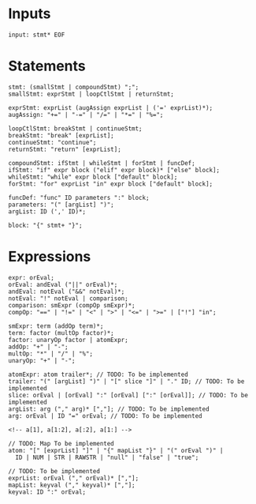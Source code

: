 


<!-- Compound expressions, TODO: replace expr with the statements -->
<!-- For loops and while loops are expressions that evaluate to something
  upon ending the loops,
  1. If loop has no "break" and "default" block => returns null
  2. If loop has "break" but no "default" block, returns the "break" expression,
    else returns the falsy value for the "break" expression (TODO: Define a behaviour for the case where "break" is not defined, what does the expression evaluate?)
  3. If loop has "default" block with no "break", returns the "default" block     expression
  4. else, if loop has both "break" and "default", return their respective values, however the types of both these values must be equal
  (If in the case of multiple breaks, all evaluated values must be the same type)
 -->

# Inputs

```
input: stmt* EOF

```

# Statements
```
stmt: (smallStmt | compoundStmt) ";";
smallStmt: exprStmt | loopCtlStmt | returnStmt;

exprStmt: exprList (augAssign exprList | ('=' exprList)*);
augAssign: "+=" | "-=" | "/=" | "*=" | "%=";

loopCtlStmt: breakStmt | continueStmt;
breakStmt: "break" [exprList];
continueStmt: "continue";
returnStmt: "return" [exprList];

compoundStmt: ifStmt | whileStmt | forStmt | funcDef;
ifStmt: "if" expr block ("elif" expr block)* ["else" block];
whileStmt: "while" expr block ["default" block];
forStmt: "for" exprList "in" expr block ["default" block];

funcDef: "func" ID parameters ":" block;
parameters: "(" [argList] ")";
argList: ID (',' ID)*;

block: "{" stmt+ "}";
```

# Expressions
```
expr: orEval;
orEval: andEval ("||" orEval)*;
andEval: notEval ("&&" notEval)*;
notEval: "!" notEval | comparison;
comparison: smExpr (compOp smExpr)*;
compOp: "==" | "!=" | "<" | ">" | "<=" | ">=" | ["!"] "in";

smExpr: term (addOp term)*; 
term: factor (multOp factor)*;
factor: unaryOp factor | atomExpr;
addOp: "+" | "-";
multOp: "*" | "/" | "%";
unaryOp: "+" | "-";

atomExpr: atom trailer*; // TODO: To be implemented
trailer: "(" [argList] ")" | "[" slice "]" | "." ID; // TODO: To be implemented
slice: orEval | [orEval] ":" [orEval] [":" [orEval]]; // TODO: To be implemented
argList: arg ("," arg)* [","]; // TODO: To be implemented
arg: orEval | ID "=" orEval; // TODO: To be implemented

<!-- a[1], a[1:2], a[:2], a[1:] -->

// TODO: Map To be implemented
atom: "[" [exprList] "]" | "{" mapList "}" | "(" orEval ")" |
  ID | NUM | STR | RAWSTR | "null" | "false" | "true";

// TODO: To be implemented
exprList: orEval ("," orEval)* [","];
mapList: keyval ("," keyval)* [","];
keyval: ID ":" orEval;
```